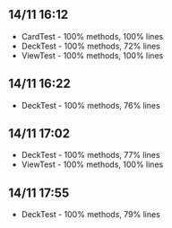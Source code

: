 ## 14/11 16:12
* CardTest - 100% methods, 100% lines
* DeckTest - 100% methods, 72% lines
* ViewTest - 100% methods, 100% lines

## 14/11 16:22
* DeckTest - 100% methods, 76% lines

## 14/11 17:02
* DeckTest - 100% methods, 77% lines
* ViewTest - 100% methods, 100% lines

## 14/11 17:55
* DeckTest - 100% methods, 79% lines